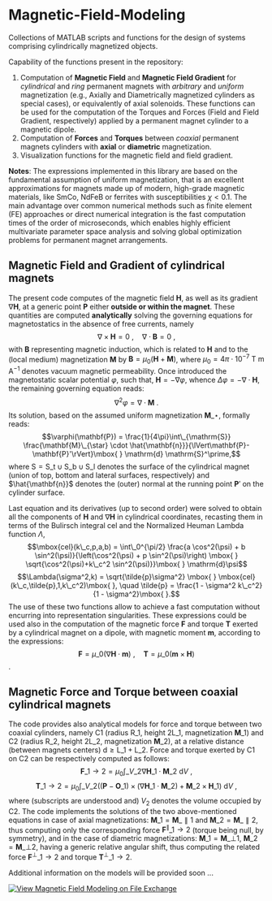 # Magnetic-Field-Modeling

Collections of MATLAB scripts and functions for the design of systems comprising cylindrically magnetized objects.

Capability of the functions present in the repository: 
1) Computation of **Magnetic Field** and **Magnetic Field Gradient** for *cylindrical* and *ring* permanent magnets with *arbitrary* and *uniform* magnetization (e.g., Axially and Diametrically magnetized cylinders as special cases), or equivalently of axial solenoids. These functions can be used for the computation of the Torques and Forces (Field and Field Gradient, respectively) applied by a permanent magnet cylinder to a magnetic dipole.
2) Computation of **Forces** and **Torques** between *coaxial* permanent magnets cylinders with **axial** or **diametric** magnetization.
3) Visualization functions for the magnetic field and field gradient.

**Notes**: The expressions implemented in this library are based on the fundamental assumption of uniform magnetization, that is an excellent approximations for magnets made up of modern, high-grade magnetic materials, like SmCo, NdFeB or ferrites with susceptibilities $\chi < 0.1$. The main advantage over common numerical methods such as finite element (FE) approaches or direct numerical integration is the fast computation times of the order of microseconds, which enables highly efficient multivariate parameter space analysis and solving global optimization problems for permanent magnet arrangements.

## Magnetic Field and Gradient of cylindrical magnets

The present code computes of the magnetic field $\mathbf{H}$, as well as its gradient $\nabla\mathbf{H}$, at a generic point $\mathbf{P}$ either **outside or within the magnet**. These quantities are computed **analytically** solving the governing equations for magnetostatics in the absence of free currents, namely
$$\nabla \times \mathbf{H} = 0\mbox{ }, \quad \nabla \cdot  \mathbf{B} = 0\mbox{ },$$
with $\mathbf{B}$ representing magnetic induction, which is related to $\mathbf{H}$ and to the (local medium) magnetization $\mathbf{M}$ by $\mathbf{B} = \mu_0(\mathbf{H} + \mathbf{M} )$, where $\mu_0 = 4\pi \cdot 10^{-7} \mbox{ T m A}^{-1}$ denotes vacuum magnetic permeability. Once introduced the 
magnetostatic scalar potential $\varphi$, such that, $\mathbf{H} = -\nabla \varphi$, whence $\Delta\varphi = -\nabla\cdot\mathbf{H}$,
the remaining governing equation reads:
$$\nabla^2\varphi = \nabla \cdot \mathbf{M}\mbox{ }.$$
Its solution, based on the assumed uniform magnetization $\mathbf{M}\_{\star}$, formally reads:
$$\varphi(\mathbf{P}) = \frac{1}{4\pi}\int\_{\mathrm{S}}  \frac{\mathbf{M}\_{\star} \cdot \hat{\mathbf{n}}}{\lVert\mathbf{P}-\mathbf{P}'\rVert}\mbox{ } \mathrm{d} \mathrm{S}^\prime,$$
where $\mathrm{S}=\mathrm{S\_t}\cup\mathrm{S\_b}\cup\mathrm{S\_l}$ denotes the surface of the cylindrical magnet (union of top, bottom and lateral surfaces, respectively) and $\hat{\mathbf{n}}$ denotes the (outer) normal at the running point $\mathbf{P}'$ on the cylinder surface.

Last equation and its derivatives (up to second order) were solved to obtain all the components of $\mathbf{H}$ and $\nabla\mathbf{H}$ in cylindrical coordinates, recasting them in terms of the Bulirsch integral $\mbox{cel}$ and the Normalized Heuman Lambda function $\Lambda$,
$$\mbox{cel}(k\_c,p,a,b) = \int\_0^{\pi/2} \frac{a \cos^2(\psi) + b \sin^2(\psi)}{\left(\cos^2(\psi) + p \sin^2(\psi)\right) \mbox{ } \sqrt{\cos^2(\psi)+k\_c^2 \sin^2(\psi)}}\mbox{ } \mathrm{d}\psi$$
$$\Lambda(\sigma^2,k) = \sqrt{\tilde{p}\sigma^2} \mbox{ } \mbox{cel}(k\_c,\tilde{p},1,k\_c^2)\mbox{ }, \quad \tilde{p} = \frac{1 - \sigma^2 k\_c^2}{1 - \sigma^2}\mbox{ }.$$
The use of these two functions allow to achieve a fast computation without encurring into representation singularities.
These expressions could be used also in the computation of the magnetic force $\mathbf{F}$ and torque $\mathbf{T}$ exerted by a cylindrical magnet on a dipole, with magnetic moment $\mathbf{m}$, according to the expressions:
$$\mathbf{F}=\mu\_0\left(\nabla\mathbf{H}\cdot\mathbf{m}\right)\mbox{ }, \quad \mathbf{T}=\mu\_0\left(\mathbf{m}\times \mathbf{H}\right)$$.

## Magnetic Force and Torque between coaxial cylindrical magnets

The code provides also analytical models for force and torque between two coaxial cylinders, namely C1 (radius $\mathrm{R}\_1$, height $2\mathrm{L}\_1$, magnetization $\mathbf{M}\_1$) and C2 (radius $\mathrm{R}\_2$, height $2\mathrm{L}\_2$, magnetization $\mathbf{M}\_2$), at a relative distance (between magnets centers) $\mathrm{d} \ge \mathrm{L}\_1 + \mathrm{L}\_2$.
Force and torque exerted by C1 on C2 can be respectively computed as follows: 
$$\mathbf{F}\_{1\to 2}=\mu_0\int\_{V\_2} \nabla\mathbf{H}\_1 \cdot \mathbf{M}\_2\mbox{ } \mathrm{d}V\mbox{ },$$
$$\mathbf{T}\_{1\to 2}=\mu_0\int\_{V\_2} \Big( (\mathbf{P} - \mathbf{O}\_1) \times (\nabla\mathbf{H}\_1 \cdot \mathbf{M}\_2)+ \mathbf{M}\_2\times\mathbf{H}\_1 \Big)\mbox{ }\mathrm{d}V\mbox{ } ,$$ 
where (subscripts are understood and) $V_2$ denotes the volume occupied by C2.
The code implements the solutions of the two above-mentioned equations in case of axial magnetizations:
$\mathbf{M}\_1 = \mathbf{M}\_{\parallel1}$ and $\mathbf{M}\_2 = \mathbf{M}\_{\parallel2}$,
thus computing only the corresponding force $\mathbf{F}^\parallel\_{1\to2}$ (torque being null, by symmetry), and in the case of diametric magnetizations:
$\mathbf{M}\_1 = \mathbf{M}\_{\bot1}$, $\mathbf{M}\_2 = \mathbf{M}\_{\bot2}$, having a generic relative angular shift, thus computing the related force
$\mathbf{F}^\bot\_{1\to2}$ and torque $\mathbf{T}^\bot\_{1\to2}$.

Additional information on the models will be provided soon ...

[![View Magnetic Field Modeling on File Exchange](https://www.mathworks.com/matlabcentral/images/matlab-file-exchange.svg)](https://www.mathworks.com/matlabcentral/fileexchange/73906-magnetic-field-modeling)
